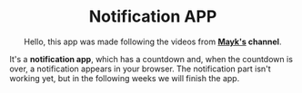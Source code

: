 <h1 align="center">Notification APP</h1>

<p align="center">Hello, this app was made following the videos from <strong><a href="https://www.youtube.com/user/maykbrito">Mayk's</a> channel</strong>.</p>
<p>It's a <strong>notification app</strong>, which has a countdown and, when the countdown is over, a notification appears in your browser. The notification part isn't working yet, but in the following weeks we will finish the app.</p>
